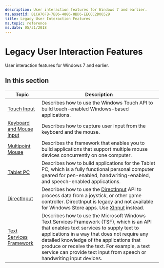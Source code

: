 ```yaml
---
description: User interaction features for Windows 7 and earlier.
ms.assetid: B1CA76FB-7BB6-4886-8BD6-EECCC2D06529
title: Legacy User Interaction Features
ms.topic: reference
ms.date: 05/31/2018
---
```


# Legacy User Interaction Features

User interaction features for Windows 7 and earlier.

## In this section



| Topic                                                               | Description                                                                                                                                                                                                                                                                                                                                                             |
|---------------------------------------------------------------------|-------------------------------------------------------------------------------------------------------------------------------------------------------------------------------------------------------------------------------------------------------------------------------------------------------------------------------------------------------------------------|
| [Touch Input](./wintouch/windows-touch-portal.md)<br/>             | Describes how to use the Windows Touch API to build touch-enabled Windows-based applications.<br/>                                                                                                                                                                                                                                                                |
| [Keyboard and Mouse Input](./inputdev/user-input.md)<br/>          | Describes how to capture user input from the keyboard and the mouse.<br/>                                                                                                                                                                                                                                                                                         |
| [Multipoint Mouse](/previous-versions/msdn10/ee906605(v=msdn.10))<br/> | Describes the framework that enables you to build applications that support multiple mouse devices concurrently on one computer.<br/>                                                                                                                                                                                                                             |
| [Tablet PC](./tablet/tablet-pc-development-guide.md)<br/>          | Describes how to build applications for the Tablet PC, which is a fully functional personal computer geared for pen-enabled, handwriting-enabled, and speech-enabled applications. <br/>                                                                                                                                                                          |
| [DirectInput](/previous-versions/windows/desktop/ee416842(v=vs.85))<br/>      | Describes how to use the [DirectInput](/previous-versions/windows/desktop/ee416842(v=vs.85)) API to process data from a joystick, or other game controller. DirectInput is legacy and not available for Windows Store apps. Use [XInput](./xinput/xinput-game-controller-apis-portal.md) instead.<br/>                                                                                      |
| [Text Services Framework](./tsf/text-services-framework.md)<br/>   | Describes how to use the Microsoft Windows Text Services Framework (TSF), which is an API that enables text services to supply text to applications in a way that does not require any detailed knowledge of the applications that produce or receive the text. For example, a text service can provide text input from speech or handwriting input devices.<br/> |



 

 

 
